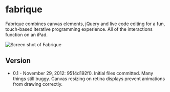 fabrique
========

Fabrique combines canvas elements, jQuery and live code editing for a fun, touch-based iterative programming experience. All of the interactions function on an iPad.

![Screen shot of Fabrique](/Image/screenshot.jpg "Screenshot")


Version
-------------------------
* 0.1 - November 29, 2012: 9514d192f0. Initial files committed. Many things still buggy. Canvas resizing on retina displays prevent animations from drawing correctly.